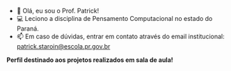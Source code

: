 - 👋 Olá, eu sou o Prof. Patrick!
- 💻 Leciono a disciplina de Pensamento Computacional no estado do Paraná.
- 📫 Em caso de dúvidas, entrar em contato através do email institucional: patrick.staroin@escola.pr.gov.br

**Perfil destinado aos projetos realizados em sala de aula!**
<!---
profpatrickoli/profpatrickoli is a ✨ special ✨ repository because its `README.md` (this file) appears on your GitHub profile.
You can click the Preview link to take a look at your changes.
--->

